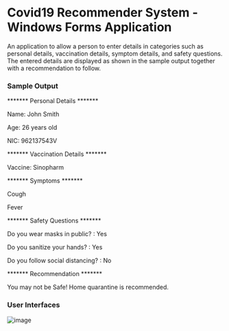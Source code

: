 # Covid19 Recommender System - Windows Forms Application
An application to allow a person to enter details in categories such as personal details, vaccination details, symptom details, and safety questions. The entered details are displayed as shown in the sample output together with a recommendation to follow. 

### Sample Output
******* Personal Details *******

Name: John Smith

Age: 26 years old

NIC: 962137543V


******* Vaccination Details *******

Vaccine: Sinopharm


******* Symptoms *******

Cough

Fever



******* Safety Questions *******

Do you wear masks in public? : Yes

Do you sanitize your hands? : Yes

Do you follow social distancing? : No


******* Recommendation *******

You may not be Safe! Home quarantine is recommended.


### User Interfaces
![image](https://user-images.githubusercontent.com/49782156/169663008-d47aaaaf-0bf9-4de1-ac2e-019f4c58cb8f.png)
